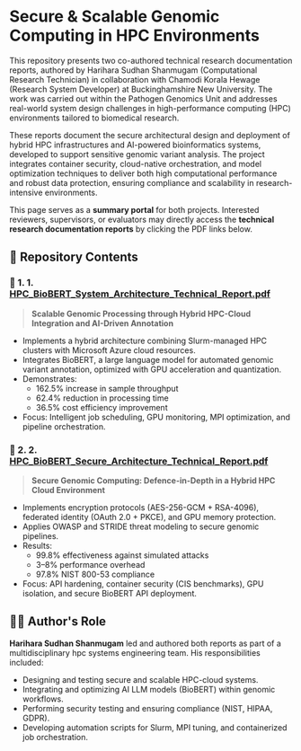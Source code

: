 # Secure & Scalable Genomic Computing in HPC Environments

This repository presents two co-authored technical research documentation reports, authored by Harihara Sudhan Shanmugam (Computational Research Technician) in collaboration with Chamodi Korala Hewage (Research System Developer) at Buckinghamshire New University. The work was carried out within the Pathogen Genomics Unit and addresses real-world system design challenges in high-performance computing (HPC) environments tailored to biomedical research.

These reports document the secure architectural design and deployment of hybrid HPC infrastructures and AI-powered bioinformatics systems, developed to support sensitive genomic variant analysis. The project integrates container security, cloud-native orchestration, and model optimization techniques to deliver both high computational performance and robust data protection, ensuring compliance and scalability in research-intensive environments.

This page serves as a **summary portal** for both projects. Interested reviewers, supervisors, or evaluators may directly access the **technical research documentation reports** by clicking the PDF links below.

## 📁 Repository Contents

### 📄 1. 1. [HPC_BioBERT_System_Architecture_Technical_Report.pdf](./HPC_BioBERT%20System%20Architecture.Report.pdf)
> **Scalable Genomic Processing through Hybrid HPC-Cloud Integration and AI-Driven Annotation**

- Implements a hybrid architecture combining Slurm-managed HPC clusters with Microsoft Azure cloud resources.
- Integrates BioBERT, a large language model for automated genomic variant annotation, optimized with GPU acceleration and quantization.
- Demonstrates:
  - 162.5% increase in sample throughput
  - 62.4% reduction in processing time
  - 36.5% cost efficiency improvement
- Focus: Intelligent job scheduling, GPU monitoring, MPI optimization, and pipeline orchestration.

### 📄 2. 2. [HPC_BioBERT_Secure_Architecture_Technical_Report.pdf](./HPC_BioBERT%20Secure%20Architecture.Report.pdf)
> **Secure Genomic Computing: Defence-in-Depth in a Hybrid HPC Cloud Environment**

- Implements encryption protocols (AES-256-GCM + RSA-4096), federated identity (OAuth 2.0 + PKCE), and GPU memory protection.
- Applies OWASP and STRIDE threat modeling to secure genomic pipelines.
- Results:
  - 99.8% effectiveness against simulated attacks
  - 3–8% performance overhead
  - 97.8% NIST 800-53 compliance
- Focus: API hardening, container security (CIS benchmarks), GPU isolation, and secure BioBERT API deployment.


## 👨‍💻 Author's Role

**Harihara Sudhan Shanmugam** led and authored both reports as part of a multidisciplinary hpc systems engineering team. His responsibilities included:

- Designing and testing secure and scalable HPC-cloud systems.
- Integrating and optimizing AI LLM models (BioBERT) within genomic workflows.
- Performing security testing and ensuring compliance (NIST, HIPAA, GDPR).
- Developing automation scripts for Slurm, MPI tuning, and containerized job orchestration.
